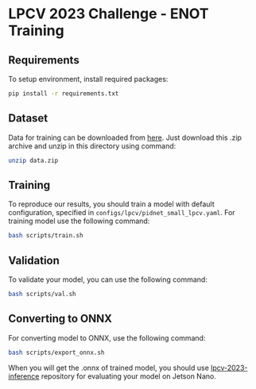 # LPCV 2023 Challenge - ENOT Training

## Requirements
To setup environment, install required packages:
```bash
pip install -r requirements.txt
```

## Dataset
Data for training can be downloaded from [here](https://drive.google.com/file/d/1-xqUeSSfDcZFw-rjk28NiZARuN-6sFj8/view?usp=sharing).
Just download this .zip archive and unzip in this directory using command:
```bash
unzip data.zip
``` 

## Training

To reproduce our results, you should train a model with default configuration, specified in `configs/lpcv/pidnet_small_lpcv.yaml`. For training model use the following command:
```bash
bash scripts/train.sh
```

## Validation

To validate your model, you can use the following command:
```bash
bash scripts/val.sh
```

## Converting to ONNX 

For converting model to ONNX, use the following command:
```bash
bash scripts/export_onnx.sh
```

When you will get the .onnx of trained model, you should use [lpcv-2023-inference](https://github.com/LPCV-org/lpcv-2023-inference) repository for evaluating your model on Jetson Nano.